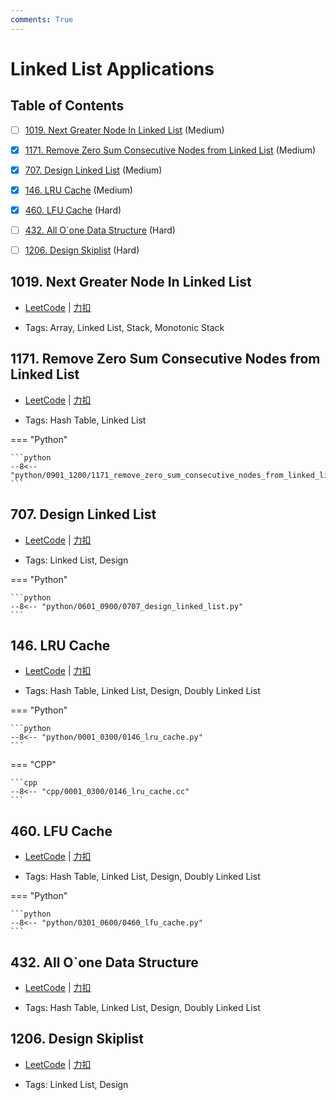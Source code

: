 ```yaml
---
comments: True
---
```


# Linked List Applications

## Table of Contents

- [ ] [1019. Next Greater Node In Linked List](#1019-next-greater-node-in-linked-list) (Medium)
- [x] [1171. Remove Zero Sum Consecutive Nodes from Linked List](#1171-remove-zero-sum-consecutive-nodes-from-linked-list) (Medium)
- [x] [707. Design Linked List](#707-design-linked-list) (Medium)
- [x] [146. LRU Cache](#146-lru-cache) (Medium)
- [x] [460. LFU Cache](#460-lfu-cache) (Hard)
- [ ] [432. All O`one Data Structure](#432-all-oone-data-structure) (Hard)
- [ ] [1206. Design Skiplist](#1206-design-skiplist) (Hard)


## 1019. Next Greater Node In Linked List

-    [LeetCode](https://leetcode.com/problems/next-greater-node-in-linked-list/) | [力扣](https://leetcode.cn/problems/next-greater-node-in-linked-list/)

-   Tags: Array, Linked List, Stack, Monotonic Stack



## 1171. Remove Zero Sum Consecutive Nodes from Linked List

-    [LeetCode](https://leetcode.com/problems/remove-zero-sum-consecutive-nodes-from-linked-list/) | [力扣](https://leetcode.cn/problems/remove-zero-sum-consecutive-nodes-from-linked-list/)

-   Tags: Hash Table, Linked List

=== "Python"

    ```python
    --8<-- "python/0901_1200/1171_remove_zero_sum_consecutive_nodes_from_linked_list.py"
    ```



## 707. Design Linked List

-    [LeetCode](https://leetcode.com/problems/design-linked-list/) | [力扣](https://leetcode.cn/problems/design-linked-list/)

-   Tags: Linked List, Design

=== "Python"

    ```python
    --8<-- "python/0601_0900/0707_design_linked_list.py"
    ```



## 146. LRU Cache

-    [LeetCode](https://leetcode.com/problems/lru-cache/) | [力扣](https://leetcode.cn/problems/lru-cache/)

-   Tags: Hash Table, Linked List, Design, Doubly Linked List

=== "Python"

    ```python
    --8<-- "python/0001_0300/0146_lru_cache.py"
    ```

=== "CPP"

    ```cpp
    --8<-- "cpp/0001_0300/0146_lru_cache.cc"
    ```



## 460. LFU Cache

-    [LeetCode](https://leetcode.com/problems/lfu-cache/) | [力扣](https://leetcode.cn/problems/lfu-cache/)

-   Tags: Hash Table, Linked List, Design, Doubly Linked List

=== "Python"

    ```python
    --8<-- "python/0301_0600/0460_lfu_cache.py"
    ```



## 432. All O`one Data Structure

-    [LeetCode](https://leetcode.com/problems/all-oone-data-structure/) | [力扣](https://leetcode.cn/problems/all-oone-data-structure/)

-   Tags: Hash Table, Linked List, Design, Doubly Linked List



## 1206. Design Skiplist

-    [LeetCode](https://leetcode.com/problems/design-skiplist/) | [力扣](https://leetcode.cn/problems/design-skiplist/)

-   Tags: Linked List, Design



